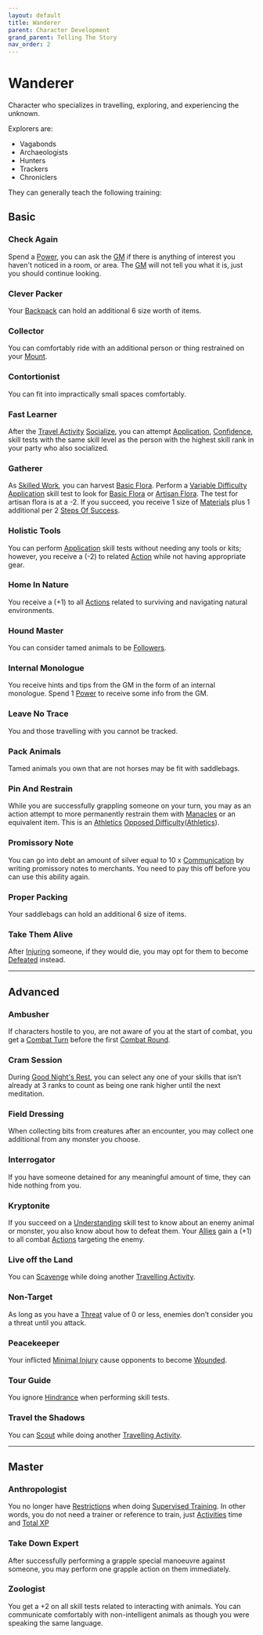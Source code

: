 ```yaml
---
layout: default
title: Wanderer
parent: Character Development
grand_parent: Telling The Story
nav_order: 2
---
```


# Wanderer

Character who specializes in travelling, exploring, and experiencing the unknown.

Explorers are:

- Vagabonds
- Archaeologists
- Hunters
- Trackers
- Chroniclers

They can generally teach the following training:

## Basic

### Check Again

Spend a [Power](Game/Core/Blocks/Power), you can ask the [GM](How-To-Play#GM) if there is anything of interest you haven't noticed in a room, or area. The [GM](How-To-Play#GM) will not tell you what it is, just you should continue looking.

### Clever Packer

Your [Backpack](Storage#Backpack) can hold an additional 6 size worth of items.

### Collector

You can comfortably ride with an additional person or thing restrained on your [Mount](Mounts).

### Contortionist

You can fit into impractically small spaces comfortably.

### Fast Learner

After the [Travel Activity](Activities#Travel%20Activity) [Socialize](Activities#Socialize), you can attempt [Application](Core/Intelligence#Application), [Confidence](Core/Communication#Confidence), skill tests with the same skill level as the person with the highest skill rank in your party who also socialized.

### Gatherer

As [Skilled Work](Activities#Skilled%20Work), you can harvest [Basic Flora](Flora#Basic%20Flora). Perform a [Variable Difficulty](Core/Skills#Variable%20Difficulty) [Application](Core/Intelligence#Application) skill test to look for [Basic Flora](Flora#Basic%20Flora) or [Artisan Flora](Flora#Artisan%20Flora). The test for artisan flora is at a -2. If you succeed, you receive 1 size of [Materials](Materials) plus 1 additional per 2 [Steps Of Success](Core/Skills#Step%20Of%20Success).

### Holistic Tools

You can perform [Application](Core/Intelligence#Application) skill tests without needing any tools or kits; however, you receive a (-2) to related [Action](Core/Terminology#Action) while not having appropriate gear.

### Home In Nature

You receive a (+1) to all [Actions](Core/Terminology#Action) related to surviving and navigating natural environments.

### Hound Master

You can consider tamed animals to be [Followers](Core/Terminology#Follower).

### Internal Monologue

You receive hints and tips from the GM in the form of an internal monologue. Spend 1 [Power](Game/Core/Blocks/Power) to receive some info from the GM.

### Leave No Trace

You and those travelling with you cannot be tracked.

### Pack Animals

Tamed animals you own that are not horses may be fit with saddlebags.

### Pin And Restrain

While you are successfully grappling someone on your turn, you may as an action attempt to more permanently restrain them with [Manacles](Example-Gear#Manacles) or an equivalent item. This is an [Athletics](Core/Strength#Athletics) [Opposed Difficulty](Core/Skills#Opposed%20Difficulty)([Athletics](Core/Strength#Athletics)).

### Promissory Note

You can go into debt an amount of silver equal to 10 x [Communication](Core/Communication) by writing promissory notes to merchants. You need to pay this off before you can use this ability again.

### Proper Packing

Your saddlebags can hold an additional 6 size of items.

### Take Them Alive

After [Injuring](Core/Injury) someone, if they would die, you may opt for them to become [Defeated](Core/Effects#Defeated) instead.

---

## Advanced

### Ambusher

If characters hostile to you, are not aware of you at the start of combat, you get a [Combat Turn](Core/Terminology#Combat%20Turn) before the first [Combat Round](Core/Terminology#Combat%20Round).

### Cram Session

During [Good Night's Rest](Activities#Good%20Night's%20Rest), you can select any one of your skills that isn’t already at 3 ranks to count as being one rank higher until the next meditation.

### Field Dressing

When collecting bits from creatures after an encounter, you may collect one additional from any monster you choose.

### Interrogator

If you have someone detained for any meaningful amount of time, they can hide nothing from you.

### Kryptonite

If you succeed on a [Understanding](Core/intelligence#Understanding) skill test to know about an enemy animal or monster, you also know about how to defeat them. Your [Allies](Core/Terminology#Ally) gain a (+1) to all combat [Actions](Core/Terminology#Action) targeting the enemy.

### Live off the Land

You can [Scavenge](Activities#Scavenge) while doing another [Travelling Activity](Activities#Travelling%20Activity).

### Non-Target

As long as you have a [Threat](Core/Weapons#Threat) value of 0 or less, enemies don’t consider you a threat until you attack.

### Peacekeeper

Your inflicted [Minimal Injury](Core/Injury#Minimal%20Injury) cause opponents to become [Wounded](Core/Effects#Wounded).

### Tour Guide

You ignore [Hindrance](Core/Skills#Aid%20and%20Hindrance) when performing skill tests.

### Travel the Shadows

You can [Scout](Activities#Scout) while doing another [Travelling Activity](Activities#Travelling%20Activity).

---

## Master

### Anthropologist

You no longer have [Restrictions](Character-Development#Restrictions) when doing [Supervised Training](Activities#Supervised%20Learning). In other words, you do not need a trainer or reference to train, just [Activities](Activities) time and [Total XP](Game/Blocks/Total-XP)

### Take Down Expert

After successfully performing a grapple special manoeuvre against someone, you may perform one grapple action on them immediately.

### Zoologist

You get a +2 on all skill tests related to interacting with animals. You can communicate comfortably with non-intelligent animals as though you were speaking the same language.
